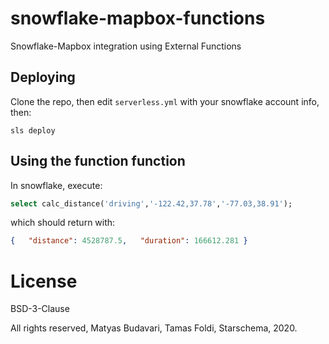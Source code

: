 # snowflake-mapbox-functions
Snowflake-Mapbox integration using External Functions

## Deploying

Clone the repo, then edit `serverless.yml` with your snowflake account info, then:

```
sls deploy
```

## Using the function function 

In snowflake, execute:

```sql
select calc_distance('driving','-122.42,37.78','-77.03,38.91');
```

which should return with:

```json
{   "distance": 4528787.5,   "duration": 166612.281 }

```

# License

BSD-3-Clause

All rights reserved, Matyas Budavari, Tamas Foldi, Starschema, 2020.
